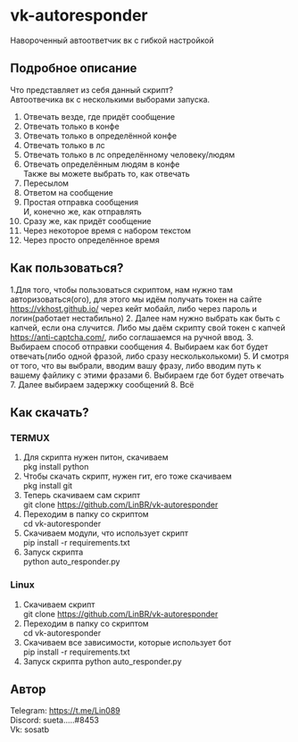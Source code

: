 # vk-autoresponder
Навороченный автоответчик вк с гибкой настройкой
## Подробное описание
Что представляет из себя данный скрипт?  
Автоотвечика вк с несколькими выборами запуска.  
1. Отвечать везде, где придёт сообщение
2. Отвечать только в конфе
3. Отвечать только в определённой конфе
4. Отвечать только в лс
5. Отвечать только в лс определённому человеку/людям
6. Отвечать определённым людям в конфе  
Также вы можете выбрать то, как отвечать  
1. Пересылом
2. Ответом на сообщение
3. Простая отправка сообщения  
И, конечно же, как отправлять  
1. Сразу же, как придёт сообщение
2. Через некоторое время с набором текстом
3. Через просто определённое время
## Как пользоваться?
1.Для того, чтобы пользоваться скриптом, нам нужно там авторизоваться(ого), для этого мы идём получать токен на сайте https://vkhost.github.io/ через кейт мобайл, либо через пароль и логин(работает нестабильно)
2. Далее нам нужно выбрать как быть с капчей, если она случится. Либо мы даём скрипту свой токен с капчей https://anti-captcha.com/, либо соглашаемся на ручной ввод.
3. Выбираем способ отправки сообщения
4. Выбираем как бот будет отвечать(либо одной фразой, либо сразу  нескольколькоми)
5. И смотря от того, что вы выбрали, вводим вашу фразу, либо вводим путь к вашему файлику с этими фразами
6. Выбираем где бот будет отвечать
7. Далее выбираем задержку сообщений
8. Всё
## Как скачать?
### TERMUX
1. Для скрипта нужен питон, скачиваем  
pkg install python 
2. Чтобы скачать скрипт, нужен гит, его тоже скачиваем  
pkg install git
3. Теперь скачиваем сам скрипт  
git clone https://github.com/LinBR/vk-autoresponder
4. Переходим в папку со скриптом  
cd vk-autoresponder
5. Скачиваем модули, что использует скрипт  
 pip install -r requirements.txt
6. Запуск скрипта  
python auto_responder.py
### Linux
1. Скачиваем скрипт  
git clone https://github.com/LinBR/vk-autoresponder
2. Переходим в папку со скриптом  
cd vk-autoresponder
3. Скачиваем все зависимости, которые использует бот  
 pip install -r requirements.txt
4. Запуск скрипта
python auto_responder.py
## Автор
Telegram: https://t.me/Lin089  
Discord: sueta.....#8453  
Vk: sosatb
